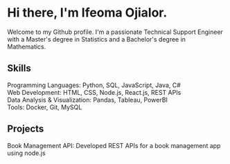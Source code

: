 # Hi there, I'm Ifeoma Ojialor.

Welcome to my Github profile. I'm a passionate Technical Support Engineer with a Master's degree in Statistics and a Bachelor's degree in Mathematics.

## Skills
Programming Languages: Python, SQL, JavaScript, Java, C# <br />
Web Development: HTML, CSS, Node.js, React.js, REST APIs <br />
Data Analysis & Visualization: Pandas, Tableau, PowerBI <br />
Tools: Docker, Git, MySQL


## Projects
Book Management API: Developed REST APIs for a book management app using node.js
